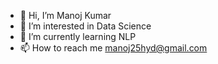 - 👋 Hi, I’m Manoj Kumar
- 👀 I’m interested in Data Science
- 🌱 I’m currently learning NLP
- 📫 How to reach me manoj25hyd@gmail.com

<!---
manoj25hyd/manoj25hyd is a ✨ special ✨ repository because its `README.md` (this file) appears on your GitHub profile.
You can click the Preview link to take a look at your changes.
--->
